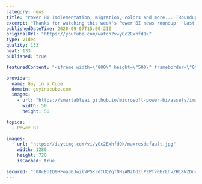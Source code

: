```yaml
---
category: news
title: "Power BI Implementation, migration, colors and more... (Roundup | Sept 7, 2020)"
excerpt: "Thanks for watching this week's Power BI news roundup!  Last weeks roundup: https://guyinacu.be/roundup192 Patrick's tech video: https://guyinacu.be/personalview  GIAC Clips Channel: https://guyincu.be/clips  🔴 Live Replay: https://guyinacu.be/live024  📢 Become a member: https://guyinacu.be/membership"
publishedDateTime: 2020-09-07T15:00:21Z
originalUrl: "https://youtube.com/watch?v=yGc2ExhfdQk"
type: video
quality: 133
heat: 133
published: true

featuredContent: "<iframe width=\"800\" height=\"500\" frameborder=\"0\" src=\"https://www.youtube.com/embed/yGc2ExhfdQk\" allow=\"accelerometer; autoplay; encrypted-media; gyroscope; picture-in-picture\" allowfullscreen></iframe>"

provider:
  name: Guy in a Cube
  domain: guyinacube.com
  images:
    - url: "https://smartableai.github.io/microsoft-power-bi/assets/images/organizations/guyinacube.com-50x50.jpg"
      width: 50
      height: 50

topics:
  - Power BI

images:
  - url: "https://i.ytimg.com/vi/yGc2ExhfdQk/maxresdefault.jpg"
    width: 1280
    height: 720
    isCached: true

secured: "c08cEnID9HFoa3GJwilVPSKrdTUQZgfNHiANztdzlPZPfv0ErLhv/H18NZDnZ8Cyp31mn763vFV7jfrNJzQ+xZXUCJyB4LNPQWl5hQTl1MxIvnYmV3QeZ4X2lyp7pdPJbUKdmt7S8KuO1OjwQnR0RUUzJ999avQ+2TEbb33uJWzfRG8+3+kHJ/W8VqhphcQFJ0teIjfJCtmzOB/WXNdIseiIdO760w4r2UwqBIFN16lj5LqnmSYkClIHHDezZ1aiXOlyi77ISE5hJ1U5hTdf+zJwB4sA43DwSJuTkbbUFIJUKDVd2bHAq7Zhfc5HOK7HanuvoZyg9STTyqGyBX0PIJqJltrnIP/1tKmIAaMhjXJgkYB00pPJihoRn6AHmeMEe+Dmwi/Zw+0a61qK0/NIqA==;7de8VsUmZCbHom3D9OPkug=="
---
```


